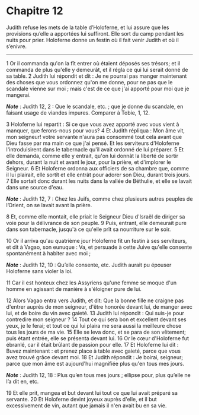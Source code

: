# Chapitre 12

Judith refuse les mets de la table d’Holoferne, et lui assure que les provisions qu’elle a apportées lui suffiront.
Elle sort du camp pendant les nuits pour prier.
Holoferne donne un festin où il fait venir Judith et où il s’enivre.

***

1 Or il commanda qu'on la fît entrer où étaient déposés ses trésors; et il commanda de plus qu'elle y demeurât, et il régla ce qui lui serait donné de sa table. 2 Judith lui répondit et dit : Je ne pourrai pas manger maintenant des choses que vous ordonnez qu'on me donne, pour ne pas que le scandale vienne sur moi ; mais c'est de ce que j'ai apporté pour moi que je mangerai.

***Note*** :  Judith 12, 2 : Que le scandale, etc. ; que je donne du scandale, en faisant usage de viandes impures. Comparer à Tobie, 1, 12.

3 Holoferne lui repartit : Si ce que vous avez apporté avec vous vient à manquer, que ferons-nous pour vous? 4 Et Judith répliqua : Mon âme vit, mon seigneur! votre servante n'aura pas consommé tout cela avant que Dieu fasse par ma main ce que j'ai pensé. Et les serviteurs d'Holoferne l'introduisirent dans le tabernacle qu'il avait ordonné de lui préparer. 5 Et elle demanda, comme elle y entrait, qu'on lui donnât la liberté de sortir dehors, durant la nuit et avant le jour, pour la prière, et d'implorer le Seigneur. 6 Et Holoferne ordonna aux officiers de sa chambre que, comme il lui plairait, elle sortît et elle entrât pour adorer son Dieu, durant trois jours. 7 Elle sortait donc durant les nuits dans la vallée de Béthulie, et elle se lavait dans une source d'eau.

***Note*** :  Judith 12, 7 : Chez les Juifs, comme chez plusieurs autres peuples de l’Orient, on se lavait avant la prière.

8 Et, comme elle montait, elle priait le Seigneur Dieu d'Israël de diriger sa voie pour la délivrance de son peuple. 9 Puis, entrant, elle demeurait pure dans son tabernacle, jusqu'à ce qu'elle prît sa nourriture sur le soir.


10 Or il arriva qu'au quatrième jour Holoferne fit un festin à ses serviteurs, et dit à Vagao, son eunuque : Va, et persuade à cette Juive qu'elle consente spontanément à habiter avec moi ;

***Note*** :  Judith 12, 10 : Qu’elle consente, etc. Judith aurait pu épouser Holoferne sans violer la loi.

11 Car il est honteux chez les Assyriens qu'une femme se moque d'un homme en agissant de manière à s'éloigner pure de lui.


12 Alors Vagao entra vers Judith, et dit: Que la bonne fille ne craigne pas d'entrer auprès de mon seigneur, d'être honorée devant lui, de manger avec lui, et de boire du vin avec gaieté. 13 Judith lui répondit : Qui suis-je pour contredire mon seigneur ? 14 Tout ce qui sera bon et excellent devant ses yeux, je le ferai; et tout ce qui lui plaira me sera aussi la meilleure chose tous les jours de ma vie. 15 Elle se leva donc, et se para de son vêtement; puis étant entrée, elle se présenta devant lui. 16 Or le cœur d'Holoferne fut ébranlé, car il était brûlant de passion pour elle. 17 Et Holoferne lui dit : Buvez maintenant : et prenez place à table avec gaieté, parce que vous avez trouvé grâce devant moi. 18 Et Judith répondit : Je boirai, seigneur; parce que mon âme est aujourd'hui magnifiée plus qu'en tous mes jours.

***Note*** :  Judith 12, 18 : Plus qu’en tous mes jours ; ellipse pour, plus qu’elle ne l’a dit en, etc.

19 Et elle prit, mangea et but devant lui tout ce que lui avait préparé sa servante. 20 Et Holoferne devint joyeux auprès d'elle, et il but excessivement de vin, autant que jamais il n'en avait bu en sa vie.

